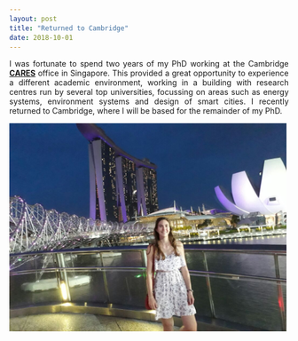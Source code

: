 ```yaml
---
layout: post
title: "Returned to Cambridge"
date: 2018-10-01
---
```


<p align="justify">
  I was fortunate to spend two years of my PhD working at the Cambridge 
  <a href="https://www.cares.cam.ac.uk/"><b>CARES</b></a> office in Singapore. 
  This provided a great opportunity to experience a different academic environment, 
  working in a building with research centres run by several top universities, 
  focussing on areas such as energy systems, environment systems and design of smart cities. 
  I recently returned to Cambridge, where I will be based for the remainder of my PhD. 
</p>

<img src="/images/Me_in_singapore.JPG" width="500"/>

<p>
  <br/>
  <br/>
</p>
